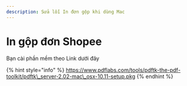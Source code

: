 ```yaml
---
description: Sửa lỗi In đơn gộp khi dùng Mac
---
```


# In gộp đơn Shopee

Bạn cài phần mềm theo Link dưới đây

{% hint style="info" %}
https://www.pdflabs.com/tools/pdftk-the-pdf-toolkit/pdftk\_server-2.02-mac\_osx-10.11-setup.pkg
{% endhint %}
